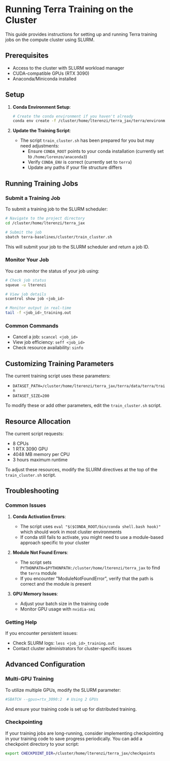 # Running Terra Training on the Cluster

This guide provides instructions for setting up and running Terra training jobs on the compute cluster using SLURM.

## Prerequisites

- Access to the cluster with SLURM workload manager
- CUDA-compatible GPUs (RTX 3090)
- Anaconda/Miniconda installed

## Setup

1. **Conda Environment Setup**:
   ```bash
   # Create the conda environment if you haven't already
   conda env create -f /cluster/home/lterenzi/terra_jax/terra/environment.yml -n terra
   ```

2. **Update the Training Script**:
   - The script `train_cluster.sh` has been prepared for you but may need adjustments:
     - Ensure `CONDA_ROOT` points to your conda installation (currently set to `/home/lorenzo/anaconda3`)
     - Verify `CONDA_ENV` is correct (currently set to `terra`)
     - Update any paths if your file structure differs

## Running Training Jobs

### Submit a Training Job

To submit a training job to the SLURM scheduler:

```bash
# Navigate to the project directory
cd /cluster/home/lterenzi/terra_jax

# Submit the job
sbatch terra-baselines/cluster/train_cluster.sh
```

This will submit your job to the SLURM scheduler and return a job ID.

### Monitor Your Job

You can monitor the status of your job using:

```bash
# Check job status
squeue -u lterenzi

# View job details
scontrol show job <job_id>

# Monitor output in real-time
tail -f <job_id>_training.out
```

### Common Commands

- Cancel a job: `scancel <job_id>`
- View job efficiency: `seff <job_id>`
- Check resource availability: `sinfo`

## Customizing Training Parameters

The current training script uses these parameters:

- `DATASET_PATH=/cluster/home/lterenzi/terra_jax/terra/data/terra/train`
- `DATASET_SIZE=200`

To modify these or add other parameters, edit the `train_cluster.sh` script.

## Resource Allocation

The current script requests:
- 8 CPUs
- 1 RTX 3090 GPU
- 4048 MB memory per CPU
- 3 hours maximum runtime

To adjust these resources, modify the SLURM directives at the top of the `train_cluster.sh` script.

## Troubleshooting

### Common Issues

1. **Conda Activation Errors**:
   - The script uses `eval "$($CONDA_ROOT/bin/conda shell.bash hook)"` which should work in most cluster environments
   - If conda still fails to activate, you might need to use a module-based approach specific to your cluster

2. **Module Not Found Errors**:
   - The script sets `PYTHONPATH=$PYTHONPATH:/cluster/home/lterenzi/terra_jax` to find the `terra` module
   - If you encounter "ModuleNotFoundError", verify that the path is correct and the module is present

3. **GPU Memory Issues**:
   - Adjust your batch size in the training code
   - Monitor GPU usage with `nvidia-smi`

### Getting Help

If you encounter persistent issues:
- Check SLURM logs: `less <job_id>_training.out`
- Contact cluster administrators for cluster-specific issues

## Advanced Configuration

### Multi-GPU Training

To utilize multiple GPUs, modify the SLURM parameter:

```bash
#SBATCH --gpus=rtx_3090:2  # Using 2 GPUs
```

And ensure your training code is set up for distributed training.

### Checkpointing

If your training jobs are long-running, consider implementing checkpointing in your training code to save progress periodically. You can add a checkpoint directory to your script:

```bash
export CHECKPOINT_DIR=/cluster/home/lterenzi/terra_jax/checkpoints
``` 